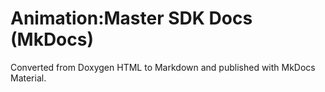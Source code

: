 # Animation:Master SDK Docs (MkDocs)

Converted from Doxygen HTML to Markdown and published with MkDocs Material.
